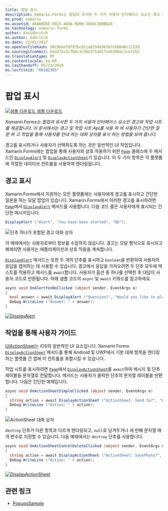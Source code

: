 ```yaml
---
title: 팝업 표시
description: Xamarin.Forms는 팝업과 유사한 두 가지 사용자 인터페이스 요소인 경고 및 작업 시트를 제공합니다. 이 문서에서는 경고 및 작업 시트 Api를 사용 하 여 사용자가 간단한 질문 하 고 작업을 통해 사용자를 안내 하는 대화 상자를 표시 하는 방법을 보여 줍니다.
ms.prod: xamarin
ms.assetid: 46AB0D5E-0025-4A8A-9D00-3E66C3D0BA2E
ms.technology: xamarin-forms
author: davidbritch
ms.author: dabritch
ms.date: 12/01/2017
ms.openlocfilehash: 58c98aefdf87bcd1ca819de96f67c66646c1723d
ms.sourcegitcommit: 6ad272c2c7b0c3c30e375ad17ce6296ac1ce72b2
ms.translationtype: MT
ms.contentlocale: ko-KR
ms.lasthandoff: 05/23/2019
ms.locfileid: "66182305"
---
```

# <a name="display-pop-ups"></a>팝업 표시

[![샘플 다운로드](~/media/shared/download.png) 샘플 다운로드](https://developer.xamarin.com/samples/xamarin-forms/Navigation/Pop-ups/)

_Xamarin.Forms는 팝업과 유사한 두 가지 사용자 인터페이스 요소인 경고와 작업 시트를 제공합니다. 이 문서에서는 경고 및 작업 시트 Api를 사용 하 여 사용자가 간단한 질문 하 고 작업을 통해 사용자를 안내 하는 대화 상자를 표시 하는 방법을 보여 줍니다._

경고를 표시하거나 사용자가 선택하도록 하는 것은 일반적인 UI 작업입니다. Xamarin.Forms에는 팝업을 통해 사용자와 상호 작용하기 위한 [`Page`](xref:Xamarin.Forms.Page) 클래스에 두 메서드인 [`DisplayAlert`](xref:Xamarin.Forms.Page.DisplayAlert*) 및 [`DisplayActionSheet`](xref:Xamarin.Forms.Page.DisplayActionSheet*)가 있습니다. 이 두 가지 항목은 각 플랫폼에 적절한 네이티브 컨트롤을 사용하여 렌더링됩니다.

## <a name="display-an-alert"></a>경고 표시

Xamarin.Forms에서 지원하는 모든 플랫폼에는 사용자에게 경고를 표시하고 간단한 질문을 하는 모달 팝업이 있습니다. Xamarin.Forms에서 이러한 경고를 표시하려면 [`Page`](xref:Xamarin.Forms.Page)에서 [`DisplayAlert`](xref:Xamarin.Forms.Page.DisplayAlert*) 메서드를 사용합니다. 다음 코드 줄은 사용자에게 표시되는 간단한 메시지입니다.

```csharp
DisplayAlert ("Alert", "You have been alerted", "OK");
```

![](pop-ups-images/alert.png "단추 하나가 포함된 경고 대화 상자")

이 예제에서는 사용자로부터 정보를 수집하지 않습니다. 경고는 모달 형식으로 표시되고 해제되면 사용자는 애플리케이션과 상호 작용을 계속합니다.

[`DisplayAlert`](xref:Xamarin.Forms.Page.DisplayAlert*) 메서드는 또한 두 개의 단추를 표시하고 `boolean`을 반환하여 사용자의 응답을 캡처하는 데 사용할 수 있습니다. 경고에서 응답을 가져오려면 두 단추 모두에 텍스트를 적용하고 메서드를 `await`합니다. 사용자가 옵션 중 하나를 선택한 후 대답이 사용자 코드로 반환됩니다. 아래 샘플 코드의 `async` 및 `await` 키워드를 참고하세요.

```csharp
async void OnAlertYesNoClicked (object sender, EventArgs e)
{
  bool answer = await DisplayAlert ("Question?", "Would you like to play a game", "Yes", "No");
  Debug.WriteLine ("Answer: " + answer);
}
```

[![DisplayAlert](pop-ups-images/alert2-sml.png "두 개의 단추가 포함된 경고 대화 상자")](pop-ups-images/alert2.png#lightbox "두 개의 단추가 포함된 경고 대화 상자")

## <a name="guide-users-through-tasks"></a>작업을 통해 사용자 가이드

[UIActionSheet](https://developer.apple.com/library/ios/documentation/uikit/reference/uiactionsheet_class/Reference/Reference.html)는 iOS의 일반적인 UI 요소입니다. Xamarin.Forms [`DisplayActionSheet`](xref:Xamarin.Forms.Page.DisplayActionSheet*) 메서드를 통해 Android 및 UWP에서 기본 대체 항목을 렌더링하는 플랫폼 간 앱에 이 컨트롤을 포함시킬 수 있습니다.

작업 시트를 표시하려면 [`Page`](xref:Xamarin.Forms.Page)에서 [`DisplayActionSheet`](xref:Xamarin.Forms.Page.DisplayActionSheet*)를 `await`하여 메시지 및 단추 레이블을 문자열로 전달합니다. 메서드는 사용자가 클릭한 단추의 문자열 레이블을 반환합니다. 다음은 간단한 예제입니다.

```csharp
async void OnActionSheetSimpleClicked (object sender, EventArgs e)
{
  string action = await DisplayActionSheet ("ActionSheet: Send to?", "Cancel", null, "Email", "Twitter", "Facebook");
  Debug.WriteLine ("Action: " + action);
}
```

![](pop-ups-images/action.png "ActionSheet 대화 상자")

`destroy` 단추가 다른 항목과 다르게 렌더링되고, `null`로 남겨두거나 세 번째 문자열 매개 변수로 지정할 수 있습니다. 다음 예제에서는 `destroy` 단추를 사용합니다.

```csharp
async void OnActionSheetCancelDeleteClicked (object sender, EventArgs e)
{
  string action = await DisplayActionSheet ("ActionSheet: SavePhoto?", "Cancel", "Delete", "Photo Roll", "Email");
  Debug.WriteLine ("Action: " + action);
}
```

[![DisplayActionSheet](pop-ups-images/action2-sml.png "삭제 단추가 포함된 작업 시트 대화 상자")](pop-ups-images/action2.png#lightbox "삭제 단추가 포함된 작업 시트 대화 상자")

## <a name="related-links"></a>관련 링크

- [PopupsSample](https://developer.xamarin.com/samples/xamarin-forms/Navigation/Pop-ups/)

